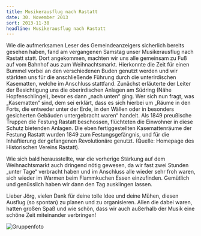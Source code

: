 ```yaml
---
title: Musikerausflug nach Rastatt
date: 30. November 2013
sort: 2013-11-30
headline: Musikerausflug nach Rastatt
---
```


<div class="pure-g-r">
<div class="pure-u-1-2" markdown="1">

Wie die aufmerksamen Leser des Gemeindeanzeigers sicherlich bereits gesehen
haben, fand am vergangenen Samstag unser Musikerausflug nach Rastatt statt.
Dort angekommen, machten wir uns alle gemeinsam zu Fuß auf vom Bahnhof aus zum
Weihnachtsmarkt.  Hierkonnte die Zeit für einen Bummel vorbei an den
verschiedenen Buden genutzt werden und wir stärkten uns für die anschließende
Führung durch die unterirdischen Kasematten, welche im Anschluss stattfand.
Zunächst erläuterte der Leiter der Besichtigung uns die oberirdischen Anlagen
am Südring (Nähe Hopfenschlingel), bevor es dann „nach unten“ ging. Wer sich
nun fragt, was „Kasematten“ sind, dem sei erklärt, dass es sich hierbei um
„Räume in den Forts, die entweder unter der Erde, in den Wällen oder in
besonders gesicherten Gebäuden untergebracht waren“ handelt.  Als 1849
preußische Truppen die Festung Rastatt beschossen, flüchteten die Einwohner in
diese Schutz bietenden Anlagen.  Die eben fertiggestellten Kasemattenräume der
Festung Rastatt wurden 1849 zum Festungsgefängnis, und für die Inhaftierung der
gefangenen Revolutionäre genutzt. (Quelle: Homepage des Historischen Vereins
Rastatt). 

Wie sich bald herausstellte, war die vorherige Stärkung auf dem Weihnachtsmarkt
auch dringend nötig gewesen, da wir fast zwei Stunden „unter Tage“ verbracht
haben und im Anschluss alle wieder sehr froh waren, sich wieder im Warmen beim
Flammkuchen Essen einzufinden. Gemütlich und genüsslich haben wir dann den Tag
ausklingen lassen. 

Lieber Jörg, vielen Dank für deine tolle Idee und deine Mühen, diesen Ausflug 
(so spontan) zu planen und zu organisieren. Allen die dabei waren, hatten großen
Spaß und wie schön, dass wir auch außerhalb der Musik eine schöne Zeit
miteinander verbringen! 

</div>
<div class="pure-u-1-2">
  <div class="l-box">
    <img src="/images/rueckblick/2013-ausflug-rastatt.jpg" alt="Gruppenfoto">
  </div>
</div>
</div>
